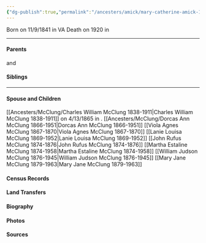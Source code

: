 ```yaml
---
{"dg-publish":true,"permalink":"/ancesters/amick/mary-catherine-amick-1841-1920/","tags":["Mary-C-Amick"]}
---
```


Born on  11/9/1841 in VA
Death on 1920 in <!-- link to place -->

---
#### Parents

<!-- Link to father --> and <!-- Link to mother-->
#### Siblings
<!-- Link to sibling -->

---
#### Spouse and Children
[[Ancesters/McClung/Charles William McClung 1838-1911\|Charles William McClung 1838-1911]] on 4/13/1865 in <!-- link to place -->.
[[Ancesters/McClung/Dorcas Ann McClung 1866-1951\|Dorcas Ann McClung 1866-1951]]
[[Viola Agnes McClung 1867-1870\|Viola Agnes McClung 1867-1870]]
[[Lanie Louisa McClung 1869-1952\|Lanie Louisa McClung 1869-1952]]
[[John Rufus McClung 1874-1876\|John Rufus McClung 1874-1876]]
[[Martha Estaline McClung 1874-1958\|Martha Estaline McClung 1874-1958]]
[[William Judson McClung 1876-1945\|William Judson McClung 1876-1945]]
[[Mary Jane McClung 1879-1963\|Mary Jane McClung 1879-1963]]


#### Census Records

#### Land Transfers

#### Biography

#### Photos

#### Sources

